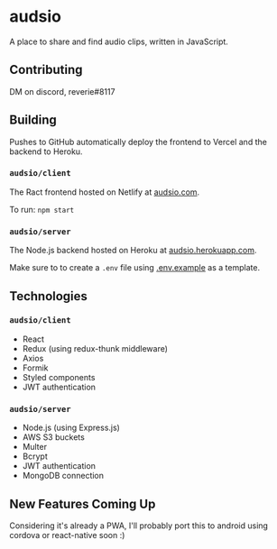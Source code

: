 # audsio

A place to share and find audio clips, written in JavaScript.

## Contributing

DM on discord, reverie#8117

## Building

Pushes to GitHub automatically deploy the frontend to Vercel and the backend to Heroku.

### `audsio/client`

The Ract frontend hosted on Netlify at [audsio.com](https://www.audsio.com).

To run: `npm start`

### `audsio/server`

The Node.js backend hosted on Heroku at [audsio.herokuapp.com](https://audsio.herokuapp.com/).

Make sure to to create a `.env` file using [.env.example](server/.env.example) as a template.

## Technologies

### `audsio/client`

- React
- Redux (using redux-thunk middleware)
- Axios
- Formik
- Styled components
- JWT authentication

### `audsio/server`

- Node.js (using Express.js)
- AWS S3 buckets
- Multer
- Bcrypt
- JWT authentication
- MongoDB connection

## New Features Coming Up

Considering it's already a PWA, I'll probably port this to android using cordova or react-native soon :)
